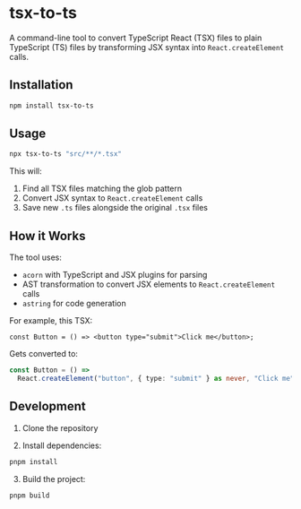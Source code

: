 # tsx-to-ts

A command-line tool to convert TypeScript React (TSX) files to plain TypeScript
(TS) files by transforming JSX syntax into `React.createElement` calls.

## Installation

```bash
npm install tsx-to-ts
```

## Usage

```bash
npx tsx-to-ts "src/**/*.tsx"
```

This will:

1. Find all TSX files matching the glob pattern
2. Convert JSX syntax to `React.createElement` calls
3. Save new `.ts` files alongside the original `.tsx` files

## How it Works

The tool uses:

- `acorn` with TypeScript and JSX plugins for parsing
- AST transformation to convert JSX elements to `React.createElement` calls
- `astring` for code generation

For example, this TSX:

```tsx
const Button = () => <button type="submit">Click me</button>;
```

Gets converted to:

```typescript
const Button = () =>
  React.createElement("button", { type: "submit" } as never, "Click me");
```

## Development

1. Clone the repository

2. Install dependencies:

```bash
pnpm install
```

3. Build the project:

```bash
pnpm build
```
